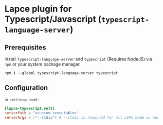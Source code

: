 # Lapce plugin for Typescript/Javascript (`typescript-language-server`)

## Prerequisites

Install `typescript-language-server` and `typescript` (Requires NodeJS) via `npm` or your system package manager

```shell
npm i --global typescript-language-server typescript
```

## Configuration

In `settings.toml`:

```toml
[lapce-typescript.volt]
serverPath = "<custom executable>"
serverArgs = ["--stdio"] # --stdio is required for all LSPs made in nodejs
```

